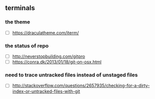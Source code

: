 ## terminals
### the theme
- [ ] https://draculatheme.com/iterm/
### the status of repo
- [ ] http://neverstopbuilding.com/gitpro
- [ ] https://conra.dk/2013/01/18/git-on-osx.html
### need to trace untracked files instead of unstaged files 
- [ ] http://stackoverflow.com/questions/2657935/checking-for-a-dirty-index-or-untracked-files-with-git
